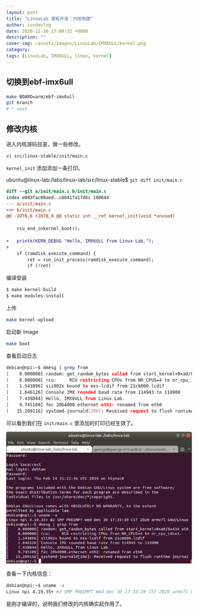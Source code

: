 ```yaml
---
layout: post
title: "LinuxLab 真板开发：内核构建"
author: iosdevlog
date: 2020-12-30 17:09:32 +0800
description: ""
cover-img: /assets/images/LinuxLab/IMX6ULL/kernel.png
category: 
tags: [LinuxLab, IMX6ULL, linux, kernel]
---
```


## 切换到ebf-imx6ull

```bash
make BOARD=arm/ebf-imx6ull
git branch
# * next
```

## 修改内核

进入内核源码目录，做一些修改。

```bash
vi src/linux-stable/init/main.c
```

`kernel_init` 添加添加一条打印。

ubuntu@linux-lab:/labs/linux-lab/src/linux-stable$ `git diff init/main.c`

```diff
diff --git a/init/main.c b/init/main.c
index e083fac08aed..c8041fa17d6c 100644
--- a/init/main.c
+++ b/init/main.c
@@ -1078,6 +1078,8 @@ static int __ref kernel_init(void *unused)
 
 	rcu_end_inkernel_boot();
 
+	printk(KERN_DEBUG "Hello, IMX6ULL from Linux Lab.");
+
 	if (ramdisk_execute_command) {
 		ret = run_init_process(ramdisk_execute_command);
 		if (!ret)
```

编译安装

```bash
$ make kernel-build
$ make modules-install
```

上传

```bash
make kernel-upload
```

启动新 Image

```bash
make boot
```

查看启动日志

```bash
debian@npi:~$ dmesg | grep from                                                
[    0.000000] random: get_random_bytes called from start_kernel+0xa0/0x434 wi0
[    0.000000] rcu:     RCU restricting CPUs from NR_CPUS=4 to nr_cpu_ids=1.   
[    1.543896] sii902x bound to mxs-lcdif from 21c8000.lcdif                   
[    1.646126] Console IMX rounded baud rate from 114943 to 114900             
[    7.438844] Hello, IMX6ULL from Linux Lab.                                  
[    9.745109] fec 20b4000.ethernet eth2: renamed from eth0                    
[   15.209116] systemd-journald[206]: Received request to flush runtime journa1
```

可以看到我们在 `init/main.c` 里添加的打印已经生效了。

![kernel](/assets/images/LinuxLab/IMX6ULL/kernel.png)

查看一下内核信息：

```bash
debian@npi:~$ uname -a                                                         
Linux npi 4.19.35+ #2 SMP PREEMPT Wed Dec 30 17:33:39 CST 2020 armv7l GNU/Linux
```

是刚才编译的，说明我们修改的内核确实起作用了。